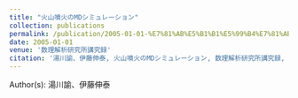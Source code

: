```yaml
---
title: "火山噴火のMDシミュレーション"
collection: publications
permalink: /publication/2005-01-01-%E7%81%AB%E5%B1%B1%E5%99%B4%E7%81%AB%E3%81%AEMD%E3%82%B7%E3%83%9F%E3%83%A5%E3%83%AC%E3%83%BC%E3%82%B7%E3%83%A7%E3%83%B3
date: 2005-01-01
venue: '数理解析研究所講究録'
citation: '湯川諭、伊藤伸泰, 火山噴火のMDシミュレーション, 数理解析研究所講究録, <b>1413</b>, 36, (2005)'
---
```


Author(s): 湯川諭、伊藤伸泰
